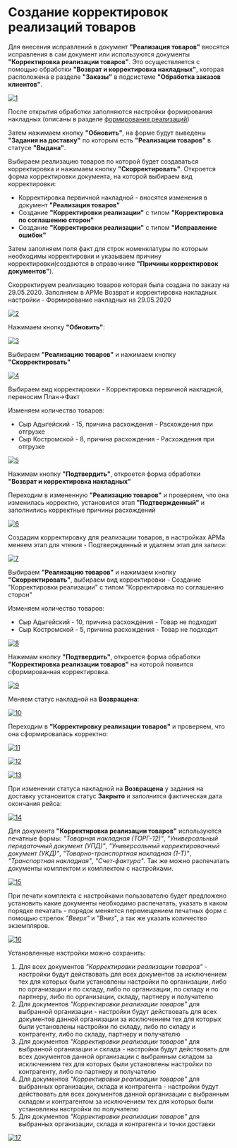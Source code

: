 # Создание корректировок реализаций товаров

Для внесения исправлений в документ **"Реализация товаров"** вносятся исправления в сам документ или используются документы **"Корректировка реализации товаров"**. Это осуществляется с помощью обработки **"Возврат и корректировка накладных"**, которая расположена в разделе **"Заказы"** в подсистеме **"Обработка заказов клиентов"**.

[![1][1]][1]

После открытия обработки заполняются настройки формирования накладных (описаны в разделе [формирования реализаций](../FormationOfTheImplementationsOfProducts.md))

Затем нажимаем кнопку **"Обновить"**, на форме будут выведены **"Задания на доставку"** по которым есть **"Реализации товаров"** в статусе **"Выдана"**.

Выбираем реализацию товаров по которой будет создаваться корректировка и нажимаем кнопку **"Скорректировать"**. Откроется форма корректировки документа, на которой выбираем вид корректировки:

- Корректировка первичной накладной - вносятся изменения в документ **"Реализация товаров"**
- Создание **"Корректировки реализации"** с типом **"Корректировка по соглашению сторон"**
- Создание **"Корректировки реализации"** с типом **"Исправление ошибок"**

Затем заполняем поля факт для строк номенклатуры по которым необходимы корректировки и указываем причину корректировки(создаются в справочнике **"Причины корректировок документов"**).

Скорректируем реализацию товаров которая была создана по заказу на 29.05.2020. Заполняем в АРМе Возврат и корректировка накладных настройки - Формирование накладных на 29.05.2020

[![2][2]][2]

Нажимаем кнопку **"Обновить"**:

[![3][3]][3]

Выбираем **"Реализацию товаров"** и нажимаем кнопку **"Скорректировать"**

[![4][4]][4]

Выбираем вид корректировки - Корректировка первичной накладной, переносим План->Факт

Изменяем количество товаров:

- Сыр Адыгейский - 15, причина расхождения - Расхождения при отгрузке
- Сыр Костромской - 8, причина расхождения - Расхождения при отгрузке

[![5][5]][5]

Нажимам кнопку **"Подтвердить"**, откроется форма обработки **"Возврат и корректировка накладных"**

Переходим в измененную **"Реализацию товаров"** и проверяем, что она изменилась корректно, установился этап **"Подтвержденный"** и заполнились корректные причины расхождений

[![6][6]][6]

Создадим корректировку для реализации товаров, в настройках АРМа меняем этап для чтения - Подтвержденный и удаляем этап для записи:

[![7][7]][7]

Выбираем **"Реализацию товаров"** и нажимаем кнопку **"Скорректировать"**, выбираем вид корректировки - Создание "Корректировки реализации" с типом "Корректировка по соглашению сторон"

Изменяем количество товаров:

- Сыр Адыгейский - 10, причина расхождения - Товар не подходит
- Сыр Костромской - 5, причина расхождения - Товар не подходит

[![8][8]][8]

Нажимам кнопку **"Подтвердить"**, откроется форма обработки **"Корректировка реализации товаров"** на которой появится сформированная корректировка.

[![9][9]][9]

Меняем статус накладной на **Возвращена**:

[![10][10]][10]

Переходим в **"Корректировку реализации товаров"** и проверяем, что она сформировалась корректно:

[![11][11]][11]

[![12][12]][12]

[![13][13]][13]

При изменении статуса накладной на **Возвращена** у задания на доставку установится статус **Закрыто** и заполнится фактическая дата окончания рейса:

[![14][14]][14]

Для документа **"Корректировка реализации товаров"** используются печатные формы: *"Товарная накладная (ТОРГ-12)"*, *"Универсальный передаточный документ (УПД)"*, *"Универсальный корректировочный документ (УКД)"*,  *"Товарно-транспортная накладная (1-Т)"*, *"Транспортная накладная"*, *"Счет-фактура"*. Так же можно распечатать документы комплектом и комплектом с настройками.

[![15][15]][15]

При печати комплекта с настройками пользователю будет предложено установить какие документы необходимо распечатать, указать в каком порядке печатать - порядок меняется перемещением печатных форм с помощью стрелок *"Вверх"* и *"Вниз"*, а так же указать количество экземпляров.

[![16][16]][16]

Установленные настройки можно сохранить:

1. Для всех документов *"Корректировки реализации товаров"* - настройки будут действовать для всех документов за исключением тех для которых были установлены настройки по организации, либо по организации и по складу, либо по организации, по складу и по партнеру, либо по организации, складу, партнеру и получателю
2. Для документов *"Корректировки реализации товаров"* для выбранной организации - настройки будут действовать для всех документов данной организации за исключением тех для которых были установлены настройки по складу, либо по складу и контрагенту, либо по складу, партнеру и получателю
3. Для документов *"Корректировки реализации товаров"* для выбранной организации и склада - настройки будут действовать для всех документов данной организации с выбранным складом за исключением тех для которых были установлены настройки по контрагенту, либо по партнеру и получателю
4. Для документов *"Корректировки реализации товаров"* для выбранных организации, склада и контрагента - настройки будут действовать для всех документов данной организации с выбранным складом и контрагентом за исключением тех для которых были установлены настройки по получателю
5. Для документов *"Корректировки реализации товаров"* для выбранных организации, склада и контрагента и точки доставки

[![17][17]][17]

[1]:AdjustingProductImplementations.assets/1.png
[2]:AdjustingProductImplementations.assets/2.png
[3]:AdjustingProductImplementations.assets/3.png
[4]:AdjustingProductImplementations.assets/4.png
[5]:AdjustingProductImplementations.assets/5.png
[6]:AdjustingProductImplementations.assets/6.png
[7]:AdjustingProductImplementations.assets/7.png
[8]:AdjustingProductImplementations.assets/8.png
[9]:AdjustingProductImplementations.assets/9.png
[10]:AdjustingProductImplementations.assets/10.png
[11]:AdjustingProductImplementations.assets/11.png
[12]:AdjustingProductImplementations.assets/12.png
[13]:AdjustingProductImplementations.assets/13.png
[14]:AdjustingProductImplementations.assets/14.png
[15]:AdjustingProductImplementations.assets/15.png
[16]:AdjustingProductImplementations.assets/16.png
[17]:AdjustingProductImplementations.assets/17.png